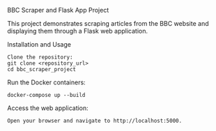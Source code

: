 BBC Scraper and Flask App Project

This project demonstrates scraping articles from the BBC website and displaying them through a Flask web application.

Installation and Usage

    Clone the repository:
    git clone <repository_url>
    cd bbc_scraper_project

Run the Docker containers:

    docker-compose up --build

Access the web application:

    Open your browser and navigate to http://localhost:5000.